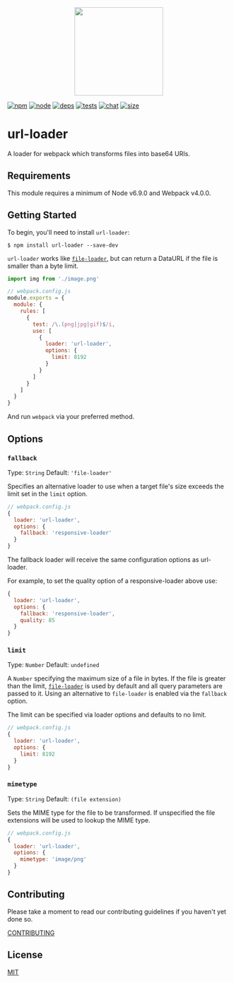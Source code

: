 <div align="center">
  <a href="https://github.com/webpack/webpack">
    <img width="200" height="200" src="https://webpack.js.org/assets/icon-square-big.svg">
  </a>
</div>

[![npm][npm]][npm-url]
[![node][node]][node-url]
[![deps][deps]][deps-url]
[![tests][tests]][tests-url]
[![chat][chat]][chat-url]
[![size][size]][size-url]

# url-loader

A loader for webpack which transforms files into base64 URIs.

## Requirements

This module requires a minimum of Node v6.9.0 and Webpack v4.0.0.

## Getting Started

To begin, you'll need to install `url-loader`:

```console
$ npm install url-loader --save-dev
```

`url-loader` works like
[`file-loader`](https://github.com/webpack-contrib/file-loader), but can return
a DataURL if the file is smaller than a byte limit.


```js
import img from './image.png'
```

```js
// webpack.config.js
module.exports = {
  module: {
    rules: [
      {
        test: /\.(png|jpg|gif)$/i,
        use: [
          {
            loader: 'url-loader',
            options: {
              limit: 8192
            }
          }
        ]
      }
    ]
  }
}
```

And run `webpack` via your preferred method.

## Options

### `fallback`

Type: `String`
Default: `'file-loader'`

Specifies an alternative loader to use when a target file's size exceeds the
limit set in the `limit` option.

```js
// webpack.config.js
{
  loader: 'url-loader',
  options: {
    fallback: 'responsive-loader'
  }
}
```

The fallback loader will receive the same configuration options as url-loader.

For example, to set the quality option of a responsive-loader above use:

```js
{
  loader: 'url-loader',
  options: {
    fallback: 'responsive-loader',
    quality: 85
  }
}
```

### `limit`

Type: `Number`
Default: `undefined`

A `Number` specifying the maximum size of a file in bytes. If the file is
greater than the limit,
[`file-loader`](https://github.com/webpack-contrib/file-loader) is used by
default and all query parameters are passed to it. Using an alternative to
`file-loader` is enabled via the `fallback` option.

The limit can be specified via loader options and defaults to no limit.

```js
// webpack.config.js
{
  loader: 'url-loader',
  options: {
    limit: 8192
  }
}
```

### `mimetype`

Type: `String`
Default: `(file extension)`

Sets the MIME type for the file to be transformed. If unspecified the file
extensions will be used to lookup the MIME type.

```js
// webpack.config.js
{
  loader: 'url-loader',
  options: {
    mimetype: 'image/png'
  }
}
```

## Contributing

Please take a moment to read our contributing guidelines if you haven't yet done so.

[CONTRIBUTING](./.github/CONTRIBUTING.md)

## License

[MIT](./LICENSE)

[npm]: https://img.shields.io/npm/v/url-loader.svg
[npm-url]: https://npmjs.com/package/url-loader

[node]: https://img.shields.io/node/v/url-loader.svg
[node-url]: https://nodejs.org

[deps]: https://david-dm.org/webpack-contrib/url-loader.svg
[deps-url]: https://david-dm.org/webpack-contrib/url-loader

[tests]: 	https://img.shields.io/circleci/project/github/webpack-contrib/url-loader.svg
[tests-url]: https://circleci.com/gh/webpack-contrib/url-loader

[cover]: https://codecov.io/gh/webpack-contrib/url-loader/branch/master/graph/badge.svg
[cover-url]: https://codecov.io/gh/webpack-contrib/url-loader

[chat]: https://img.shields.io/badge/gitter-webpack%2Fwebpack-brightgreen.svg
[chat-url]: https://gitter.im/webpack/webpack

[size]: https://packagephobia.now.sh/badge?p=url-loader
[size-url]: https://packagephobia.now.sh/result?p=url-loader


